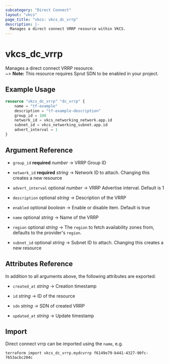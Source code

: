 ```yaml
---
subcategory: "Direct Connect"
layout: "vkcs"
page_title: "vkcs: vkcs_dc_vrrp"
description: |-
  Manages a direct connect VRRP resource within VKCS.
---
```


# vkcs_dc_vrrp

Manages a direct connect VRRP resource.<br> ~> **Note:** This resource requires Sprut SDN to be enabled in your project.

## Example Usage
```terraform
resource "vkcs_dc_vrrp" "dc_vrrp" {
    name = "tf-example"
    description = "tf-example-description"
    group_id = 100
    network_id = vkcs_networking_network.app.id
    subnet_id = vkcs_networking_subnet.app.id
    advert_interval = 1
}
```

## Argument Reference
- `group_id` **required** *number* &rarr;  VRRP Group ID

- `network_id` **required** *string* &rarr;  Network ID to attach. Changing this creates a new resource

- `advert_interval` optional *number* &rarr;  VRRP Advertise interval. Default is 1

- `description` optional *string* &rarr;  Description of the VRRP

- `enabled` optional *boolean* &rarr;  Enable or disable item. Default is true

- `name` optional *string* &rarr;  Name of the VRRP

- `region` optional *string* &rarr;  The `region` to fetch availability zones from, defaults to the provider's `region`.

- `subnet_id` optional *string* &rarr;  Subnet ID to attach. Changing this creates a new resource


## Attributes Reference
In addition to all arguments above, the following attributes are exported:
- `created_at` *string* &rarr;  Creation timestamp

- `id` *string* &rarr;  ID of the resource

- `sdn` *string* &rarr;  SDN of created VRRP

- `updated_at` *string* &rarr;  Update timestamp



## Import

Direct connect vrrp can be imported using the `name`, e.g.
```shell
terraform import vkcs_dc_vrrp.mydcvrrp f6149e79-b441-4327-90fc-7653acbc204c
```
